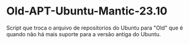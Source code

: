 # Old-APT-Ubuntu-Mantic-23.10
Script que troca o arquivo de repositorios do Ubuntu para "Old" que é quando não há mais suporte para a versão antiga do Ubuntu.
